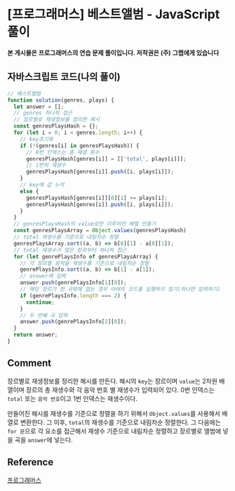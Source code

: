 


# [프로그래머스] 베스트앨범 - JavaScript 풀이

**본 게시물은 프로그래머스의 연습 문제 풀이입니다. 저작권은 (주) 그랩에게 있습니다**

## 자바스크립트 코드(나의 풀이)

```javascript
// 베스트앨범
function solution(genres, plays) {
  let answer = [];
  // genres 하나씩 접근
  // 장르별로 재생정보를 정리한 해시
  const genresPlaysHash = {};
  for (let i = 0; i < genres.length; i++) {
    // key초기화
    if (!(genres[i] in genresPlaysHash)) {
      // 0번 인덱스는 총 재생 횟수
      genresPlaysHash[genres[i]] = [['total', plays[i]]];
      // i번의 재생수
      genresPlaysHash[genres[i]].push([i, plays[i]]);
    }
    // key에 값 누적
    else {
      genresPlaysHash[genres[i]][0][1] += plays[i];
      genresPlaysHash[genres[i]].push([i, plays[i]]);
    }
  }
  // genresPlaysHash의 value로만 이루어진 배열 만들기
  const genresPlaysArray = Object.values(genresPlaysHash)
  // total 재생수를 기준으로 내림차순 정렬
  genresPlaysArray.sort((a, b) => b[0][1] - a[0][1]);
  // total 재생수가 많은 장르부터 하나씩 접근
  for (let genrePlaysInfo of genresPlaysArray) {
    // 각 장르별 음악을 재생수를 기준으로 내림차순 정렬
    genrePlaysInfo.sort((a, b) => b[1] - a[1]);
    // answer에 입력
    answer.push(genrePlaysInfo[1][0]);
    // 해당 장르가 한 곡밖에 없는 경우 아래의 코드를 실행하지 않기(하나만 입력하기)
    if (genrePlaysInfo.length === 2) {
      continue;
    }
    // 두 번째 곡 입력
    answer.push(genrePlaysInfo[2][0]);
  }
  return answer;
}
```



## Comment

장르별로 재생정보를 정리한 해시를 만든다. 해시의 `key`는 장르이며 `value`는 2차원 배열이며 장르의 총 재생수와 각 음악 번호 별 재생수가 입력되어 있다. 0번 인덱스는 `total` 또는 `음악 번호`이고 1번 인덱스는 재생수이다.

만들어진 해시를 재생수를 기준으로 정렬을 하기 위해서 `Object.values`를 사용해서 배열로 변환한다. 그 이후, `total`의 재생수를 기준으로 내림차순 정렬한다. 그 다음에는 `for 문`으로 각 요소를 접근해서 재생수 기준으로 내림차순 정렬하고 장르별로 앨범에 넣을 곡을 `answer`에 넣는다.



## Reference

[프로그래머스](https://programmers.co.kr)


